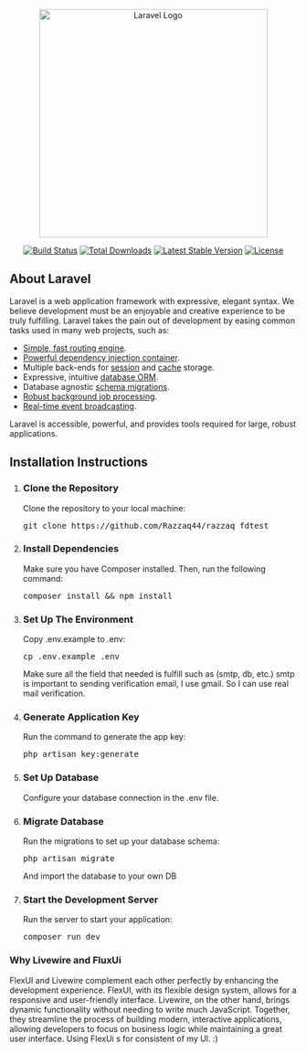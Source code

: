 <p align="center"><a href="https://laravel.com" target="_blank"><img src="https://raw.githubusercontent.com/laravel/art/master/logo-lockup/5%20SVG/2%20CMYK/1%20Full%20Color/laravel-logolockup-cmyk-red.svg" width="400" alt="Laravel Logo"></a></p>

<p align="center">
<a href="https://github.com/laravel/framework/actions"><img src="https://github.com/laravel/framework/workflows/tests/badge.svg" alt="Build Status"></a>
<a href="https://packagist.org/packages/laravel/framework"><img src="https://img.shields.io/packagist/dt/laravel/framework" alt="Total Downloads"></a>
<a href="https://packagist.org/packages/laravel/framework"><img src="https://img.shields.io/packagist/v/laravel/framework" alt="Latest Stable Version"></a>
<a href="https://packagist.org/packages/laravel/framework"><img src="https://img.shields.io/packagist/l/laravel/framework" alt="License"></a>
</p>

## About Laravel

Laravel is a web application framework with expressive, elegant syntax. We believe development must be an enjoyable and creative experience to be truly fulfilling. Laravel takes the pain out of development by easing common tasks used in many web projects, such as:

- [Simple, fast routing engine](https://laravel.com/docs/routing).
- [Powerful dependency injection container](https://laravel.com/docs/container).
- Multiple back-ends for [session](https://laravel.com/docs/session) and [cache](https://laravel.com/docs/cache) storage.
- Expressive, intuitive [database ORM](https://laravel.com/docs/eloquent).
- Database agnostic [schema migrations](https://laravel.com/docs/migrations).
- [Robust background job processing](https://laravel.com/docs/queues).
- [Real-time event broadcasting](https://laravel.com/docs/broadcasting).

Laravel is accessible, powerful, and provides tools required for large, robust applications.

## Installation Instructions

<ol> 
    <li> 
        <h3>Clone the Repository</h3> 
        <p>Clone the repository to your local machine:</p> 
        <pre>git clone https://github.com/Razzaq44/razzaq_fdtest</pre> 
    </li> 
    <li> 
        <h3>Install Dependencies</h3> 
        <p>Make sure you have Composer installed. Then, run the following command:</p> 
        <pre>composer install && npm install</pre> </li> 
    <li> 
        <h3>Set Up The Environment</h3> 
        <p>Copy .env.example to .env:</p>
        <pre>cp .env.example .env</pre> </li>
        <p>Make sure all the field that needed is fulfill such as (smtp, db, etc.) smtp is important to sending verification email,  I use gmail. So I can use real mail verification.
    <li> <h3>Generate Application Key</h3>
        <p>Run the command to generate the app key:</p>
        <pre>php artisan key:generate</pre> </li> <li> 
            <h3>Set Up Database</h3> <p>Configure your database connection in the .env file.</p>
        </li> 
    <li> 
        <h3>Migrate Database</h3> 
        <p>Run the migrations to set up your database schema:</p>
        <pre>php artisan migrate</pre> </li>
        <p>And import the database to your own DB</p>
    <li> 
        <h3>Start the Development Server</h3> 
        <p>Run the server to start your application:</p> 
        <pre>composer run dev</pre>
    </li> 
</ol>

<h3>Why Livewire and FluxUi</h3>
<p>
    FlexUI and Livewire complement each other perfectly by enhancing the development experience. FlexUI, with its flexible design system, allows for a responsive and user-friendly interface. Livewire, on the other hand, brings dynamic functionality without needing to write much JavaScript. Together, they streamline the process of building modern, interactive applications, allowing developers to focus on business logic while maintaining a great user interface. Using FlexUi s for consistent of my UI. :)
</p>
